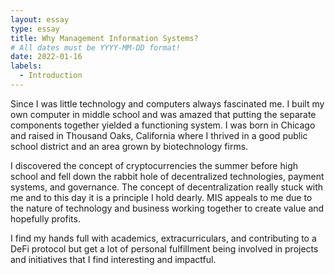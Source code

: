 ```yaml
---
layout: essay
type: essay
title: Why Management Information Systems?
# All dates must be YYYY-MM-DD format!
date: 2022-01-16
labels:
  - Introduction
---
```


Since I was little technology and computers always fascinated me. I built my own computer in middle school and was amazed that putting the separate components together yielded a functioning system. I was born in Chicago and raised in Thousand Oaks, California where I thrived in a good public school district and an area grown by biotechnology firms. 

I discovered the concept of cryptocurrencies the summer before high school and fell down the rabbit hole of decentralized technologies, payment systems, and governance. The concept of decentralization really stuck with me and to this day it is a principle I hold dearly. MIS appeals to me due to the nature of technology and business working together to create value and hopefully profits. 

I find my hands full with academics, extracurriculars, and contributing to a DeFi protocol but get a lot of personal fulfillment being involved in projects and initiatives that I find interesting and impactful. 